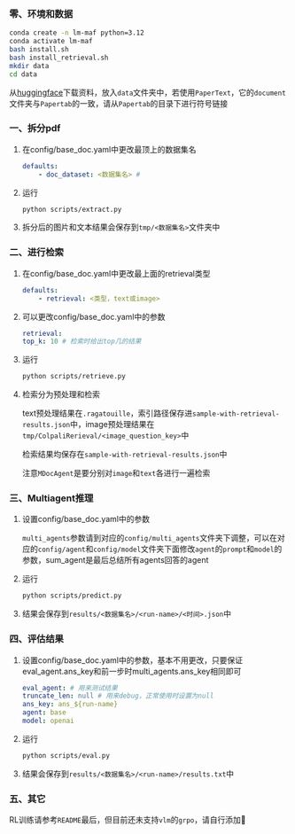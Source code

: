 ### 零、环境和数据
```bash
conda create -n lm-maf python=3.12
conda activate lm-maf
bash install.sh
bash install_retrieval.sh
mkdir data
cd data
```

从[huggingface](https://huggingface.co/datasets/Lillianwei/Mdocagent-dataset)下载资料，放入`data`文件夹中，若使用`PaperText`，它的`document`文件夹与`Papertab`的一致，请从`Papertab`的目录下进行符号链接

### 一、拆分pdf
1. 在config/base_doc.yaml中更改最顶上的数据集名
    ```yaml
    defaults:
        - doc_dataset: <数据集名> # 
    ```
    
2. 运行
    ```bash
    python scripts/extract.py
    ```

3. 拆分后的图片和文本结果会保存到`tmp/<数据集名>`文件夹中

### 二、进行检索

1. 在config/base_doc.yaml中更改最上面的retrieval类型
    ```yaml
    defaults:
        - retrieval: <类型，text或image>
    ```

2. 可以更改config/base_doc.yaml中的参数
    ```yaml
    retrieval:
    top_k: 10 # 检索时给出top几的结果
    ```

3. 运行
    ```bash
    python scripts/retrieve.py
    ```

4. 检索分为预处理和检索

    text预处理结果在`.ragatouille`，索引路径保存进`sample-with-retrieval-results.json`中，image预处理结果在`tmp/ColpaliRerieval/<image_question_key>`中

    检索结果均保存在`sample-with-retrieval-results.json`中

    注意`MDocAgent`是要分别对`image`和`text`各进行一遍检索

### 三、Multiagent推理

1. 设置config/base_doc.yaml中的参数

    `multi_agents`参数请到对应的`config/multi_agents`文件夹下调整，可以在对应的`config/agent`和`config/model`文件夹下面修改`agent`的`prompt`和`model`的参数，sum_agent是最后总结所有agents回答的agent

2. 运行
    ```bash
    python scripts/predict.py
    ```

3. 结果会保存到`results/<数据集名>/<run-name>/<时间>.json`中

### 四、评估结果
1. 设置config/base_doc.yaml中的参数，基本不用更改，只要保证eval_agent.ans_key和前一步时multi_agents.ans_key相同即可
    ```yaml
    eval_agent: # 用来测试结果
    truncate_len: null # 用来debug，正常使用时设置为null
    ans_key: ans_${run-name}
    agent: base
    model: openai
    ```

2. 运行
    ```bash
    python scripts/eval.py
    ```

3. 结果会保存到`results/<数据集名>/<run-name>/results.txt`中

### 五、其它

RL训练请参考`README`最后，但目前还未支持`vlm`的`grpo`，请自行添加🥹
